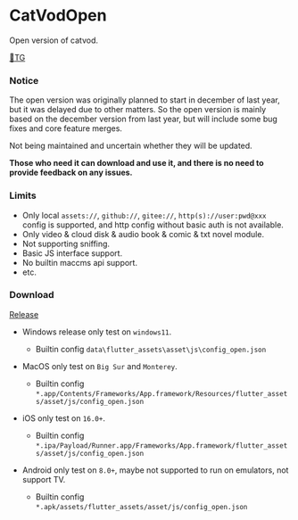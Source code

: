 # CatVodOpen
Open version of catvod.

[🚀TG](https://t.me/catvodapp_offical)

### **Notice**

The open version was originally planned to start in december of last year, but it was delayed due to other matters. So the open version is mainly based on the december version from last year, but will include some bug fixes and core feature merges.

Not being maintained and uncertain whether they will be updated.

**Those who need it can download and use it, and there is no need to provide feedback on any issues.**

### **Limits**

- Only local `assets://`, `github://`, `gitee://`, `http(s)://user:pwd@xxx` config is supported, and http config without basic auth is not available. 
- Only video & cloud disk & audio book & comic & txt novel module.
- Not supporting sniffing.
- Basic JS interface support.
- No builtin maccms api support.
- etc.

### **Download**
[Release](https://github.com/catvod/CatVodOpen/releases)

- Windows release only test on `windows11`.
  
  - Builtin config `data\flutter_assets\asset\js\config_open.json`
- MacOS only test on `Big Sur` and `Monterey`.

  - Builtin config `*.app/Contents/Frameworks/App.framework/Resources/flutter_assets/asset/js/config_open.json`
- iOS only test on `16.0+`.

  - Builtin config `*.ipa/Payload/Runner.app/Frameworks/App.framework/flutter_assets/asset/js/config_open.json` 
- Android only test on `8.0+`, maybe not supported to run on emulators, not support TV.

  - Builtin config `*.apk/assets/flutter_assets/asset/js/config_open.json` 
